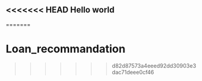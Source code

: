 <<<<<<< HEAD
Hello world
---
=======
# Loan_recommandation
>>>>>>> d82d87573a4eeed92dd30903e3dac71deee0cf46
